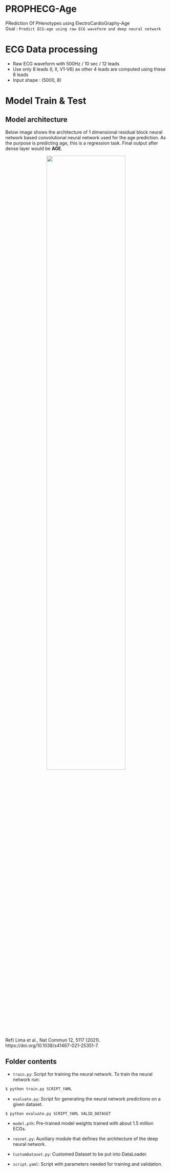 # PROPHECG-Age
PRediction Of PHenotypes using ElectroCardioGraphy-Age  
Goal : ``Predict ECG-age using raw ECG waveform and deep neural network``
     

# ECG Data processing
- Raw ECG waveform with 500Hz / 10 sec / 12 leads
- Use only 8 leads (I, II, V1-V6) as other 4 leads are computed using these 8 leads
- Input shape : (5000, 8)


# Model Train & Test
## Model architecture  
Below image shows the architecture of 1 dimensional residual block neural network based convolutional neural network used for the age prediction. As the purpose is predicting age, this is a regression task. Final output after dense layer would be **AGE**. 
<p align="center">
<img src = "https://github.com/sujeongEOM/PROPHECG-Age/assets/81948366/5c67d5c7-4b8b-4d55-87dc-9c1ac5dc0f8d" width="70%" height="70%">
</p>
Ref) Lima et al., Nat Commun 12, 5117 (2021). https://doi.org/10.1038/s41467-021-25351-7. 



## Folder contents


- ``train.py``: Script for training the neural network. To train the neural network run:
```bash
$ python train.py SCRIPT_YAML
```


- ``evaluate.py``: Script for generating the neural network predictions on a given dataset.
```bash
$ python evaluate.py SCRIPT_YAML VALID_DATASET
```

- ``model.pth``: Pre-trained model weights trained with about 1.5 million ECGs. 

- ``resnet.py``: Auxiliary module that defines the architecture of the deep neural network.


- ``CustomDataset.py``: Customed Dataset to be put into DataLoader.

- ``script.yaml``: Script with parameters needed for training and validation.  

